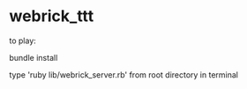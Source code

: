 webrick_ttt
===========

to play:

  bundle install
  
  type 'ruby lib/webrick_server.rb' from root directory in terminal
